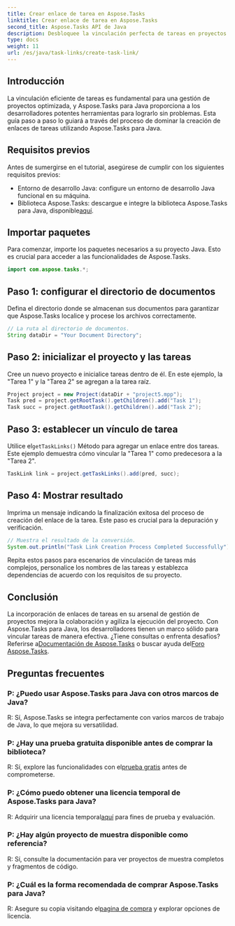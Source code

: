 ```yaml
---
title: Crear enlace de tarea en Aspose.Tasks
linktitle: Crear enlace de tarea en Aspose.Tasks
second_title: Aspose.Tasks API de Java
description: Desbloquee la vinculación perfecta de tareas en proyectos Java con Aspose.Tasks. Domine el arte de la creación de enlaces de tareas con nuestra guía paso a paso. ¡Descargar ahora!
type: docs
weight: 11
url: /es/java/task-links/create-task-link/
---
```

## Introducción
La vinculación eficiente de tareas es fundamental para una gestión de proyectos optimizada, y Aspose.Tasks para Java proporciona a los desarrolladores potentes herramientas para lograrlo sin problemas. Esta guía paso a paso lo guiará a través del proceso de dominar la creación de enlaces de tareas utilizando Aspose.Tasks para Java.
## Requisitos previos
Antes de sumergirse en el tutorial, asegúrese de cumplir con los siguientes requisitos previos:
- Entorno de desarrollo Java: configure un entorno de desarrollo Java funcional en su máquina.
-  Biblioteca Aspose.Tasks: descargue e integre la biblioteca Aspose.Tasks para Java, disponible[aquí](https://releases.aspose.com/tasks/java/).
## Importar paquetes
Para comenzar, importe los paquetes necesarios a su proyecto Java. Esto es crucial para acceder a las funcionalidades de Aspose.Tasks.
```java
import com.aspose.tasks.*;
```
## Paso 1: configurar el directorio de documentos
Defina el directorio donde se almacenan sus documentos para garantizar que Aspose.Tasks localice y procese los archivos correctamente.
```java
// La ruta al directorio de documentos.
String dataDir = "Your Document Directory";
```
## Paso 2: inicializar el proyecto y las tareas
Cree un nuevo proyecto e inicialice tareas dentro de él. En este ejemplo, la "Tarea 1" y la "Tarea 2" se agregan a la tarea raíz.
```java
Project project = new Project(dataDir + "project5.mpp");
Task pred = project.getRootTask().getChildren().add("Task 1");
Task succ = project.getRootTask().getChildren().add("Task 2");
```
## Paso 3: establecer un vínculo de tarea
 Utilice el`getTaskLinks()` Método para agregar un enlace entre dos tareas. Este ejemplo demuestra cómo vincular la "Tarea 1" como predecesora a la "Tarea 2".
```java
TaskLink link = project.getTaskLinks().add(pred, succ);
```
## Paso 4: Mostrar resultado
Imprima un mensaje indicando la finalización exitosa del proceso de creación del enlace de la tarea. Este paso es crucial para la depuración y verificación.
```java
// Muestra el resultado de la conversión.
System.out.println("Task Link Creation Process Completed Successfully");
```
Repita estos pasos para escenarios de vinculación de tareas más complejos, personalice los nombres de las tareas y establezca dependencias de acuerdo con los requisitos de su proyecto.
## Conclusión
La incorporación de enlaces de tareas en su arsenal de gestión de proyectos mejora la colaboración y agiliza la ejecución del proyecto. Con Aspose.Tasks para Java, los desarrolladores tienen un marco sólido para vincular tareas de manera efectiva.
 ¿Tiene consultas o enfrenta desafíos? Referirse a[Documentación de Aspose.Tasks](https://reference.aspose.com/tasks/java/) o buscar ayuda del[Foro Aspose.Tasks](https://forum.aspose.com/c/tasks/15).
## Preguntas frecuentes
### P: ¿Puedo usar Aspose.Tasks para Java con otros marcos de Java?
R: Sí, Aspose.Tasks se integra perfectamente con varios marcos de trabajo de Java, lo que mejora su versatilidad.
### P: ¿Hay una prueba gratuita disponible antes de comprar la biblioteca?
 R: Sí, explore las funcionalidades con el[prueba gratis](https://releases.aspose.com/) antes de comprometerse.
### P: ¿Cómo puedo obtener una licencia temporal de Aspose.Tasks para Java?
 R: Adquirir una licencia temporal[aquí](https://purchase.aspose.com/temporary-license/) para fines de prueba y evaluación.
### P: ¿Hay algún proyecto de muestra disponible como referencia?
R: Sí, consulte la documentación para ver proyectos de muestra completos y fragmentos de código.
### P: ¿Cuál es la forma recomendada de comprar Aspose.Tasks para Java?
 R: Asegure su copia visitando el[pagina de compra](https://purchase.aspose.com/buy) y explorar opciones de licencia.